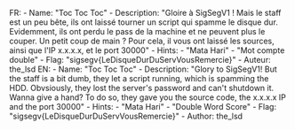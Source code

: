 FR:
    - Name: "Toc Toc Toc"
    - Description: "Gloire à SigSegV1 ! Mais le staff est un peu bête, ils ont laissé tourner un script qui spamme le disque dur. Evidemment, ils ont perdu le pass de la machine et ne peuvent plus le couper. Un petit coup de main ? Pour cela, il vous ont laissé les sources, ainsi que l'IP x.x.x.x, et le port 30000"
    - Hints:
        - "Mata Hari"
        - "Mot compte double"
    - Flag: "sigsegv{LeDisqueDurDuServVousRemercie}"
    - Auteur: the_lsd
EN:
    - Name: "Toc Toc Toc"
    - Description: "Glory to SigSegV1! But the staff is a bit dumb, they let a script running, which is spamming the HDD. Obvsiously, they lost the server's password and can't shutdown it. Wanna give a hand? To do so, they gave you the source code, the x.x.x.x IP and the port 30000"
    - Hints:
        - "Mata Hari"
        - "Double Word Score"
    - Flag: "sigsegv{LeDisqueDurDuServVousRemercie}"
    - Author: the_lsd
